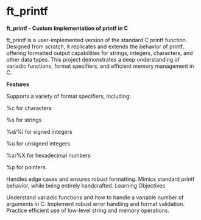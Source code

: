 # ft_printf
**ft_printf - Custom Implementation of printf in C**


ft_printf is a user-implemented version of the standard C printf function. Designed from scratch, it replicates and extends the behavior of printf, offering formatted output capabilities for strings, integers, characters, and other data types. This project demonstrates a deep understanding of variadic functions, format specifiers, and efficient memory management in C.

**Features**

Supports a variety of format specifiers, including:

%c for characters

%s for strings

%d/%i for signed integers

%u for unsigned integers

%x/%X for hexadecimal numbers

%p for pointers

Handles edge cases and ensures robust formatting.
Mimics standard printf behavior, while being entirely handcrafted.
Learning Objectives

Understand variadic functions and how to handle a variable number of arguments in C.
Implement robust error handling and format validation.
Practice efficient use of low-level string and memory operations.
